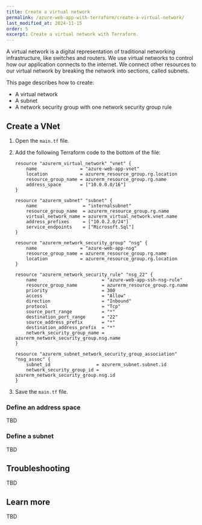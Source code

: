 ```yaml
---
title: Create a virtual network
permalink: /azure-web-app-with-terraform/create-a-virtual-network/
last_modified_at: 2024-11-15
order: 5
excerpt: Create a virtual network with Terraform.
---
```


A virtual network is a digital representation of traditional networking infrastructure, like switches and routers. We use virtual networks to control how our application connects to the internet. We connect other resources to our virtual network by breaking the network into sections, called subnets.

This page describes how to create:

- A virtual network
- A subnet
- A network security group with one network security group rule

## Create a VNet

1. Open the `main.tf` file.
1. Add the following Terraform code to the bottom of the file:

    ```hcl
    resource "azurerm_virtual_network" "vnet" {
        name                = "azure-web-app-vnet"
        location            = azurerm_resource_group.rg.location
        resource_group_name = azurerm_resource_group.rg.name
        address_space       = ["10.0.0.0/16"]
    }

    resource "azurerm_subnet" "subnet" {
        name                 = "internalsubnet"
        resource_group_name  = azurerm_resource_group.rg.name
        virtual_network_name = azurerm_virtual_network.vnet.name
        address_prefixes     = ["10.0.2.0/24"]
        service_endpoints    = ["Microsoft.Sql"]
    }

    resource "azurerm_network_security_group" "nsg" {
        name                = "azure-web-app-nsg"
        resource_group_name = azurerm_resource_group.rg.name
        location            = azurerm_resource_group.rg.location
    }

    resource "azurerm_network_security_rule" "nsg_22" {
        name                        = "azure-web-app-ssh-nsg-rule"
        resource_group_name         = azurerm_resource_group.rg.name
        priority                    = 300
        access                      = "Allow"
        direction                   = "Inbound"
        protocol                    = "Tcp"
        source_port_range           = "*"
        destination_port_range      = "22"
        source_address_prefix       = "*"
        destination_address_prefix  = "*"
        network_security_group_name = azurerm_network_security_group.nsg.name
    }

    resource "azurerm_subnet_network_security_group_association" "nsg_assoc" {
        subnet_id                 = azurerm_subnet.subnet.id
        network_security_group_id = azurerm_network_security_group.nsg.id
    }
    ```

1. Save the `main.tf` file.

### Define an address space

TBD

### Define a subnet

TBD


## Troubleshooting

TBD

## Learn more

TBD
